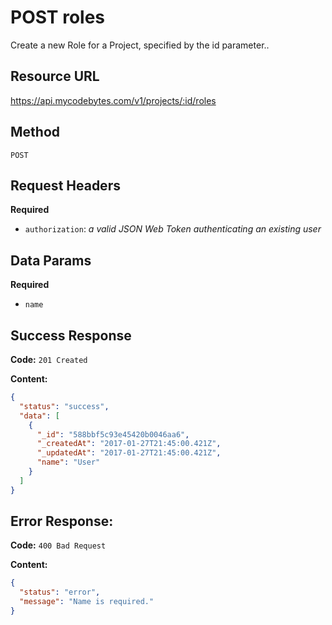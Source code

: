 # POST roles

Create a new Role for a Project, specified by the id parameter..

## Resource URL

<https://api.mycodebytes.com/v1/projects/:id/roles>

## Method

`POST`

## Request Headers

**Required**

*   `authorization`: *a valid JSON Web Token authenticating an existing user*

## Data Params

**Required**

*   `name`

## Success Response

**Code:** `201 Created`

**Content:**

```json
{
  "status": "success",
  "data": [
    {
      "_id": "588bbf5c93e45420b0046aa6",
      "_createdAt": "2017-01-27T21:45:00.421Z",
      "_updatedAt": "2017-01-27T21:45:00.421Z",
      "name": "User"
    }
  ]
}
```

## Error Response:

**Code:** `400 Bad Request`

**Content:**

```json
{
  "status": "error",
  "message": "Name is required."
}
```
